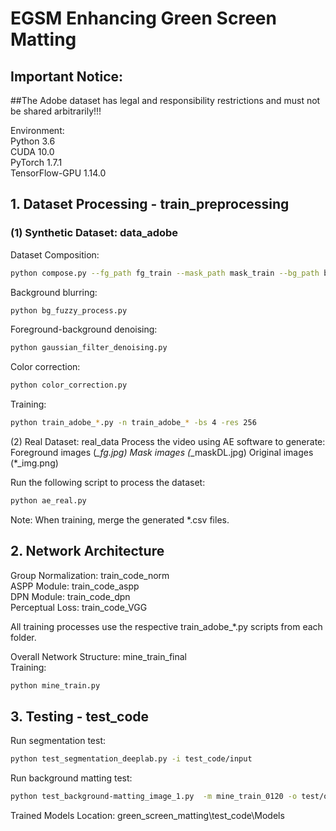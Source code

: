 # EGSM Enhancing Green Screen Matting

## Important Notice:
##The Adobe dataset has legal and responsibility restrictions and must not be shared arbitrarily!!!

Environment:  
Python 3.6  
CUDA 10.0  
PyTorch 1.7.1  
TensorFlow-GPU 1.14.0  

## 1. Dataset Processing - train_preprocessing
### (1) Synthetic Dataset: data_adobe

Dataset Composition:
```bash
python compose.py --fg_path fg_train --mask_path mask_train --bg_path bg_train --out_path merged_train --out_csv Adobe_train_data.csv --workers 8
```

Background blurring: 
```bash
python bg_fuzzy_process.py
```
Foreground-background denoising: 
```bash
python gaussian_filter_denoising.py
```
Color correction:
```bash
python color_correction.py
```

Training:
```bash
python train_adobe_*.py -n train_adobe_* -bs 4 -res 256
```

(2) Real Dataset: real_data
Process the video using AE software to generate:
Foreground images (*_fg.jpg)
Mask images (*_maskDL.jpg)
Original images (*_img.png)

Run the following script to process the dataset:
```bash
python ae_real.py
```

Note: When training, merge the generated *.csv files.


## 2. Network Architecture
Group Normalization: train_code_norm  
ASPP Module: train_code_aspp  
DPN Module: train_code_dpn  
Perceptual Loss: train_code_VGG   
   
All training processes use the respective train_adobe_*.py scripts from each folder.  

Overall Network Structure: mine_train_final  
Training: 
```bash
python mine_train.py
```

## 3. Testing - test_code
Run segmentation test:
```bash
python test_segmentation_deeplab.py -i test_code/input
```
Run background matting test:
```bash
python test_background-matting_image_1.py  -m mine_train_0120 -o test/output -i test/input -tb test/background/0001.png -b test/bg.png
```

Trained Models Location:
green_screen_matting\test_code\Models
